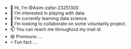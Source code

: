 - 👋 Hi, I’m @Asim-zafar-23251300
- 👀 I’m interested in playing with data
- 🌱 I’m currently learning data science.
- 💞️ I’m looking to collaborate on some voluntarily project.
- 📫 You can reach me throughout my mail id.
- 😄 Pronouns: ...
- ⚡ Fun fact: ...

<!---
Asim-zafar-23251300/Asim-zafar-23251300 is a ✨ special ✨ repository because its `README.md` (this file) appears on your GitHub profile.
You can click the Preview link to take a look at your changes.
--->
